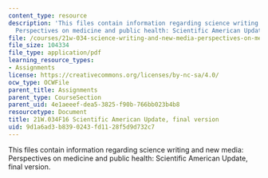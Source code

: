 ```yaml
---
content_type: resource
description: 'This files contain information regarding science writing and new media:
  Perspectives on medicine and public health: Scientific American Update, final version.'
file: /courses/21w-034-science-writing-and-new-media-perspectives-on-medicine-and-public-health-fall-2016/9d1a6ad3b8390243fd1128f5d9d732c7_MIT21W_034F16_SciAmeriFinal.pdf
file_size: 104334
file_type: application/pdf
learning_resource_types:
- Assignments
license: https://creativecommons.org/licenses/by-nc-sa/4.0/
ocw_type: OCWFile
parent_title: Assignments
parent_type: CourseSection
parent_uid: 4e1aeeef-dea5-3825-f90b-766bb023b4b8
resourcetype: Document
title: 21W.034F16 Scientific American Update, final version
uid: 9d1a6ad3-b839-0243-fd11-28f5d9d732c7
---
```

This files contain information regarding science writing and new media: Perspectives on medicine and public health: Scientific American Update, final version.
